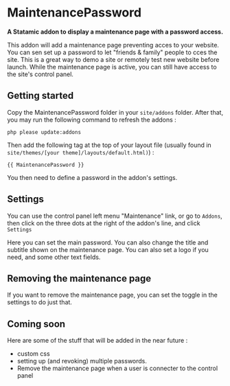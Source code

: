 # MaintenancePassword

**A Statamic addon to display a maintenance page with a password access.**


This addon will add a maintenance page preventing acces to your website. You can sen set up a password to let "friends & family" people to cces the site. This is a great way to demo a site or remotely test new website before launch. While the maintenance page is active, you can still have access to the site's control panel.


## Getting started

Copy the MaintenancePassword folder in your `site/addons` folder. After that, you may run the following command to refresh the addons :
```
php please update:addons
```

Then add the following tag at the top of your layout file (usually found in `site/themes/[your theme]/layouts/default.html)`) : 

```
{{ MaintenancePassword }}
```

You then need to define a password in the addon's settings.


## Settings

You can use the control panel left menu "Maintenance" link, or go to `Addons`, then click on the three dots at the right of the addon's line, and click `Settings`

Here you can set the main password.
You can also change the title and subtitle shown on the maintenance page. You can also set a logo if you need, and some other text fields.


## Removing the maintenance page

If you want to remove the maintenance page, you can set the toggle in the settings to do just that.

## Coming soon

Here are some of the stuff that will be added in the near future :
 * custom css
 * setting up (and revoking) multiple passwords.
 * Remove the maintenance page when a user is connecter to the control panel

